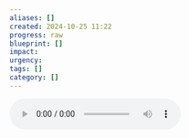 ```yaml
---
aliases: []
created: 2024-10-25 11:22
progress: raw
blueprint: []
impact: 
urgency: 
tags: []
category: []
---
```


![](../../6.%20Vault/attachments/Recording%2020241025112703.m4a)
